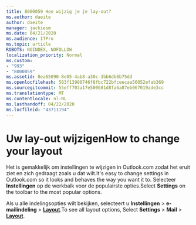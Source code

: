 ```yaml
---
title: 8000059 Hoe wijzig je je lay-out?
ms.author: daeite
author: daeite
manager: jackiesm
ms.date: 04/21/2020
ms.audience: ITPro
ms.topic: article
ROBOTS: NOINDEX, NOFOLLOW
localization_priority: Normal
ms.custom:
- "993"
- "8000059"
ms.assetid: 8ea65090-8e05-4ab8-a30c-3bb6db6b75dd
ms.openlocfilehash: 583f13900746f8fbc722bfceecaa56052efab369
ms.sourcegitcommit: 55eff703a17e500681d8fa6a87eb067019ade3cc
ms.translationtype: MT
ms.contentlocale: nl-NL
ms.lasthandoff: 04/22/2020
ms.locfileid: "43711194"
---
```

# <a name="how-to-change-your-layout"></a><span data-ttu-id="96927-102">Uw lay-out wijzigen</span><span class="sxs-lookup"><span data-stu-id="96927-102">How to change your layout</span></span>

<span data-ttu-id="96927-103">Het is gemakkelijk om instellingen te wijzigen in Outlook.com zodat het eruit ziet en zich gedraagt zoals u dat wilt.</span><span class="sxs-lookup"><span data-stu-id="96927-103">It's easy to change settings in Outlook.com so it looks and behaves the way you want it to.</span></span> <span data-ttu-id="96927-104">Selecteer **Instellingen** op de werkbalk voor de populairste opties.</span><span class="sxs-lookup"><span data-stu-id="96927-104">Select **Settings** on the toolbar to the most popular options.</span></span>

<span data-ttu-id="96927-105">Als u alle indelingsopties wilt bekijken, selecteert u **Instellingen** > **e-mailindeling** > [**Layout**](https://outlook.live.com/mail/options/mail/layout).</span><span class="sxs-lookup"><span data-stu-id="96927-105">To see all layout options, Select **Settings** > **Mail** > [**Layout**](https://outlook.live.com/mail/options/mail/layout).</span></span>
  